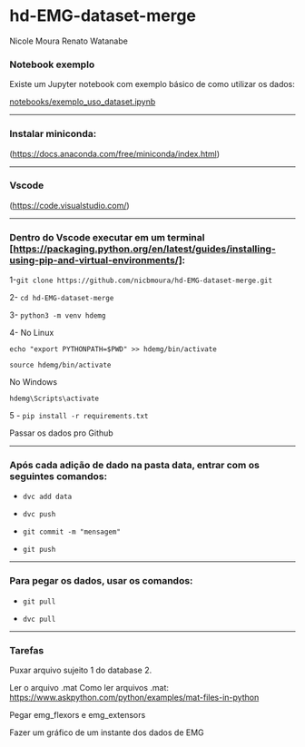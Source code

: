 # hd-EMG-dataset-merge
Nicole Moura
Renato Watanabe

### Notebook exemplo

Existe um Jupyter notebook com exemplo básico de como utilizar os dados:

[notebooks/exemplo_uso_dataset.ipynb](notebooks/exemplo_uso_dataset.ipynb)


---
### Instalar miniconda:

(https://docs.anaconda.com/free/miniconda/index.html)

---
### Vscode 

(https://code.visualstudio.com/)

---
### Dentro do Vscode executar em um terminal [https://packaging.python.org/en/latest/guides/installing-using-pip-and-virtual-environments/]:



1-`git clone https://github.com/nicbmoura/hd-EMG-dataset-merge.git`

2- `cd hd-EMG-dataset-merge`


3- `python3 -m venv hdemg`



4- No Linux

`echo "export PYTHONPATH=$PWD" >> hdemg/bin/activate`

`source hdemg/bin/activate`

No Windows

`hdemg\Scripts\activate`

5 - `pip install -r requirements.txt`

Passar os dados pro Github

---

### Após cada adição de dado na pasta data, entrar com os seguintes comandos:

- `dvc add data`

- `dvc push`

- `git commit -m "mensagem"`

- `git push`


--- 

### Para pegar os dados, usar os comandos:

- `git pull`

- `dvc pull`


---

### Tarefas

Puxar arquivo sujeito 1 do database 2.

Ler o arquivo .mat
Como ler arquivos .mat: https://www.askpython.com/python/examples/mat-files-in-python

Pegar emg_flexors e emg_extensors

Fazer um gráfico de um instante dos dados de EMG
